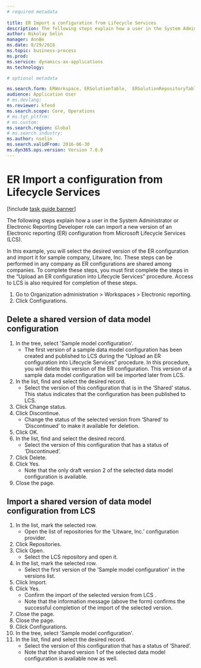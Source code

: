 ```yaml
--- 
# required metadata 
 
title: ER Import a configuration from Lifecycle Services
description: The following steps explain how a user in the System Administrator or Electronic Reporting Developer role can import a new version of an Electronic reporting (ER) configuration from Microsoft Lifecycle Services (LCS). 
author: Nikolay Selin
manager: AnnBe 
ms.date: 8/29/2018
ms.topic: business-process 
ms.prod:  
ms.service: dynamics-ax-applications 
ms.technology:  

# optional metadata 

ms.search.form: ERWorkspace, ERSolutionTable,  ERSolutionRepositoryTable, ERSolutionImport   
audience: Application User 
# ms.devlang:  
ms.reviewer: kfend
ms.search.scope: Core, Operations 
# ms.tgt_pltfrm:  
# ms.custom:  
ms.search.region: Global
# ms.search.industry: 
ms.author: nselin
ms.search.validFrom: 2016-06-30 
ms.dyn365.ops.version: Version 7.0.0
---
```


# ER Import a configuration from Lifecycle Services

[!include [task guide banner](../../includes/task-guide-banner.md)]

The following steps explain how a user in the System Administrator or Electronic Reporting Developer role can import a new version of an Electronic reporting (ER) configuration from Microsoft Lifecycle Services (LCS).

In this example, you will select the desired version of the ER configuration and import it for sample company, Litware, Inc. These steps can be performed in any company as ER configurations are shared among companies. To complete these steps, you must first complete the steps in the “Upload an ER configuration into Lifecycle Services” procedure. Access to LCS is also required for completion of these steps.

1. Go to Organization administration > Workspaces > Electronic reporting.
2. Click Configurations.

## Delete a shared version of data model configuration
1. In the tree, select 'Sample model configuration'.
    * The first version of a sample data model configuration has been created and published to LCS during the “Upload an ER configuration into Lifecycle Services” procedure. In this procedure, you will delete this version of the ER configuration. This version of a sample data model configuration will be imported later from LCS.  
2. In the list, find and select the desired record.
    * Select the version of this configuration that is in the ‘Shared’ status. This status indicates that the configuration has been published to LCS.  
3. Click Change status.
4. Click Discontinue.
    * Change the status of the selected version from ‘Shared’ to ‘Discontinued’ to make it available for deletion.  
5. Click OK.
6. In the list, find and select the desired record.
    * Select the version of this configuration that has a status of ‘Discontinued’.  
7. Click Delete.
8. Click Yes.
    * Note that the only draft version 2 of the selected data model configuration is available.  
9. Close the page.

## Import a shared version of data model configuration from LCS
1. In the list, mark the selected row.
    * Open the list of repositories for the ‘Litware, Inc.’ configuration provider.  
2. Click Repositories.
3. Click Open.
    * Select the LCS repository and open it.  
4. In the list, mark the selected row.
    * Select the first version of the 'Sample model configuration' in the versions list.  
5. Click Import.
6. Click Yes.
    * Confirm the import of the selected version from LCS .  
    * Note that the information message (above the form) confirms the successful completion of the import of the selected version.  
7. Close the page.
8. Close the page.
9. Click Configurations.
10. In the tree, select 'Sample model configuration'.
11. In the list, find and select the desired record.
    * Select the version of this configuration that has a status of ‘Shared’.  
    * Note that the shared version 1 of the selected data model configuration is available now as well.  

